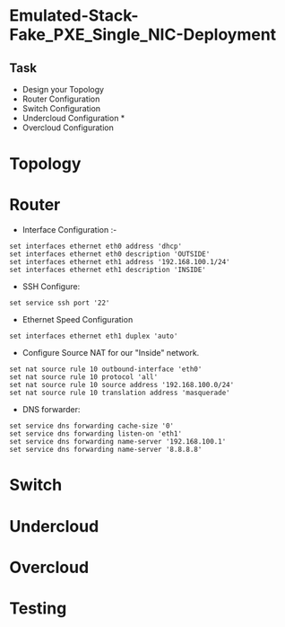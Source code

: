 # Emulated-Stack-Fake_PXE_Single_NIC-Deployment

## Task
  *   Design your Topology
  *   Router Configuration
  *   Switch Configuration
  *   Undercloud Configuration
    *    
  *   Overcloud Configuration

# Topology

# Router

* Interface Configuration :-

~~~
set interfaces ethernet eth0 address 'dhcp'
set interfaces ethernet eth0 description 'OUTSIDE'
set interfaces ethernet eth1 address '192.168.100.1/24'
set interfaces ethernet eth1 description 'INSIDE'
~~~

* SSH Configure:

~~~
set service ssh port '22'
~~~

* Ethernet Speed Configuration

~~~
set interfaces ethernet eth1 duplex 'auto'
~~~

* Configure Source NAT for our "Inside" network.

~~~
set nat source rule 10 outbound-interface 'eth0'
set nat source rule 10 protocol 'all'
set nat source rule 10 source address '192.168.100.0/24'
set nat source rule 10 translation address 'masquerade'
~~~

* DNS forwarder:

~~~
set service dns forwarding cache-size '0'
set service dns forwarding listen-on 'eth1'
set service dns forwarding name-server '192.168.100.1'
set service dns forwarding name-server '8.8.8.8'
~~~

# Switch

# Undercloud

# Overcloud

# Testing
